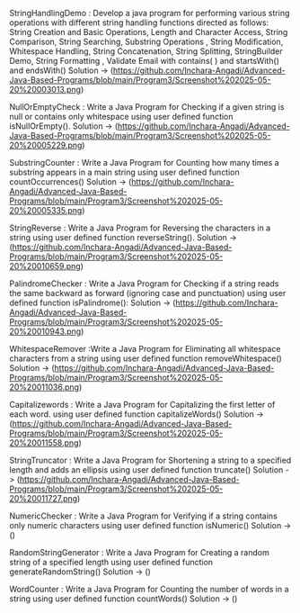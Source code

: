 StringHandlingDemo : Develop a java program for performing various string operations with different string
handling functions directed as follows:
String Creation and Basic Operations, Length and Character Access, String Comparison, String
Searching, Substring Operations , String Modification, Whitespace Handling, String Concatenation,
String Splitting, StringBuilder Demo, String Formatting , Validate Email with contains( ) and
startsWith() and endsWith()
Solution -> (https://github.com/Inchara-Angadi/Advanced-Java-Based-Programs/blob/main/Program3/Screenshot%202025-05-20%20003013.png)


NullOrEmptyCheck : Write a Java Program for Checking if a given string is null or contains only whitespace using user
defined function isNullOrEmpty().
Solution ->  (https://github.com/Inchara-Angadi/Advanced-Java-Based-Programs/blob/main/Program3/Screenshot%202025-05-20%20005229.png)


SubstringCounter : Write a Java Program for Counting how many times a substring appears in a main string
using user defined function countOccurrences()
Solution ->  (https://github.com/Inchara-Angadi/Advanced-Java-Based-Programs/blob/main/Program3/Screenshot%202025-05-20%20005335.png)


StringReverse : Write a Java Program for Reversing the characters in a string using user defined function
reverseString().
Solution ->  (https://github.com/Inchara-Angadi/Advanced-Java-Based-Programs/blob/main/Program3/Screenshot%202025-05-20%20010659.png)


PalindromeChecker : Write a Java Program for Checking if a string reads the same backward as forward (ignoring case
and punctuation) using user defined function isPalindrome():
Solution ->  (https://github.com/Inchara-Angadi/Advanced-Java-Based-Programs/blob/main/Program3/Screenshot%202025-05-20%20010943.png)


WhitespaceRemover :Write a Java Program for Eliminating all whitespace characters from a string using user defined
function removeWhitespace()
Solution ->  (https://github.com/Inchara-Angadi/Advanced-Java-Based-Programs/blob/main/Program3/Screenshot%202025-05-20%20011036.png)


Capitalizewords : Write a Java Program for Capitalizing the first letter of each word. using user defined function
capitalizeWords()
Solution ->  (https://github.com/Inchara-Angadi/Advanced-Java-Based-Programs/blob/main/Program3/Screenshot%202025-05-20%20011558.png)


StringTruncator : Write a Java Program for Shortening a string to a specified length and adds an ellipsis using user
defined function truncate()
Solution ->  (https://github.com/Inchara-Angadi/Advanced-Java-Based-Programs/blob/main/Program3/Screenshot%202025-05-20%20011727.png)


NumericChecker : Write a Java Program for Verifying if a string contains only numeric characters using user defined
function isNumeric()
Solution ->  ()


RandomStringGenerator : Write a Java Program for Creating a random string of a specified length using user defined
function generateRandomString()
Solution ->  ()


WordCounter : Write a Java Program for Counting the number of words in a string using user defined function
countWords()
Solution ->  ()


